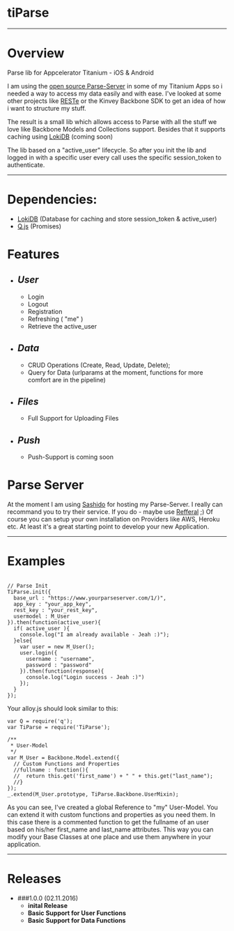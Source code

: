 # **tiParse**
---

# Overview

Parse lib for Appcelerator Titanium - iOS & Android

I am using the [open source Parse-Server](https://github.com/ParsePlatform/parse-server "open source Parse-Server") in some of my Titanium Apps so i needed a way to access my data easily and with ease.
I've looked at some other projects like [RESTe](https://github.com/jasonkneen/RESTe) or the Kinvey Backbone SDK to get an idea of how i want to structure my stuff.

The result is a small lib which allows access to Parse with all the stuff we love like Backbone Models and Collections support.
Besides that it supports caching using [LokiDB](https://github.com/ianko/ti-loki) (coming soon)


The lib based on a "active_user" lifecycle. So after you init the lib and logged in with a specific user every call uses the specific session_token to authenticate.

---

# **Dependencies**:
- [LokiDB](https://github.com/ianko/ti-loki) (Database for caching and store session_token & active_user)
- [Q.js](https://github.com/kriskowal/q) (Promises)



# **Features**
- ## *User*
	- Login
    - Logout
	- Registration
	- Refreshing ( "me" )
    - Retrieve the active_user
    
- ## *Data*
	- CRUD Operations (Create, Read, Update, Delete);
    - Query for Data (urlparams at the moment, functions for more comfort are in the pipeline)
    
- ## *Files*
	- Full Support for Uploading Files
    
- ## *Push*
	- Push-Support is coming soon
	

# **Parse Server**
At the moment I am using [Sashido](https://www.sashido.io/) for hosting my Parse-Server. I really can recommand you to try their service. If you do - maybe use [Refferal](https://www.sashido.io/?ref=1z7e4LDdRN) ;) Of course you can setup your own installation on Providers like AWS, Heroku etc. At least it's a great starting point to develop your new Application.
	
---

# **Examples**

```

// Parse Init
TiParse.init({
  base_url : "https://www.yourparseserver.com/1/)",
  app_key : "your_app_key",
  rest_key : "your_rest_key",
  usermodel : M_User
}).then(function(active_user){
  if( active_user ){
    console.log("I am already available - Jeah :)");
  }else{
    var user = new M_User();
    user.login({
      username : "username",
      password : "password"
    }).then(function(response){
      console.log("Login success - Jeah :)")
    });
  }
});
```

Your alloy.js should look similar to this:

```
var Q = require('q');
var TiParse = require('TiParse');

/**
 * User-Model
 */
var M_User = Backbone.Model.extend({
  // Custom Functions and Properties
  //fullname : function(){
  //  return this.get('first_name') + " " + this.get("last_name");
  //}
});
_.extend(M_User.prototype, TiParse.Backbone.UserMixin);
```

As you can see, I've created a global Reference to "my" User-Model. You can extend it with custom functions and properties as you need them. In this case there is a commented function to get the fullname of an user based on his/her first_name and last_name attributes.
This way you can modify your Base Classes at one place and use them anywhere in your application.

---


# **Releases**
- ###1.0.0 (02.11.2016)
	- **inital Release**
	- **Basic Support for User Functions**
	- **Basic Support for Data Functions**
